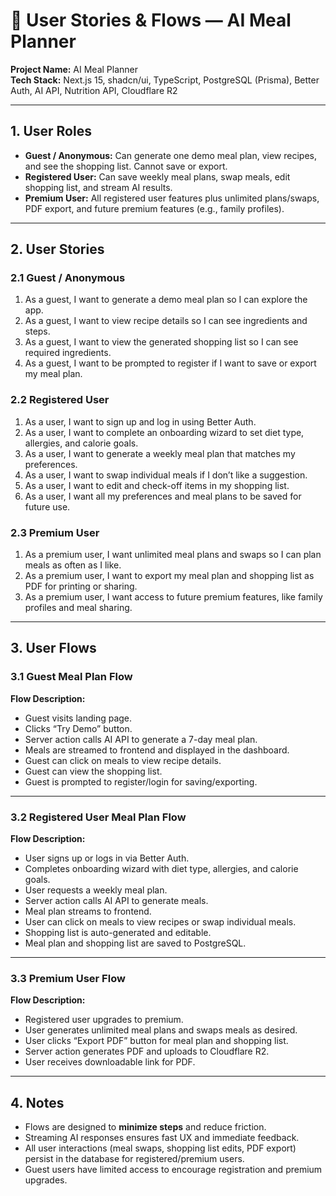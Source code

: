 # 🧩 User Stories & Flows — AI Meal Planner

**Project Name:** AI Meal Planner  
**Tech Stack:** Next.js 15, shadcn/ui, TypeScript, PostgreSQL (Prisma), Better Auth, AI API, Nutrition API, Cloudflare R2  

---

## 1. User Roles

- **Guest / Anonymous:** Can generate one demo meal plan, view recipes, and see the shopping list. Cannot save or export.  
- **Registered User:** Can save weekly meal plans, swap meals, edit shopping list, and stream AI results.  
- **Premium User:** All registered user features plus unlimited plans/swaps, PDF export, and future premium features (e.g., family profiles).  

---

## 2. User Stories

### 2.1 Guest / Anonymous
1. As a guest, I want to generate a demo meal plan so I can explore the app.  
2. As a guest, I want to view recipe details so I can see ingredients and steps.  
3. As a guest, I want to view the generated shopping list so I can see required ingredients.  
4. As a guest, I want to be prompted to register if I want to save or export my meal plan.  

### 2.2 Registered User
1. As a user, I want to sign up and log in using Better Auth.  
2. As a user, I want to complete an onboarding wizard to set diet type, allergies, and calorie goals.  
3. As a user, I want to generate a weekly meal plan that matches my preferences.  
4. As a user, I want to swap individual meals if I don’t like a suggestion.  
5. As a user, I want to edit and check-off items in my shopping list.  
6. As a user, I want all my preferences and meal plans to be saved for future use.  

### 2.3 Premium User
1. As a premium user, I want unlimited meal plans and swaps so I can plan meals as often as I like.  
2. As a premium user, I want to export my meal plan and shopping list as PDF for printing or sharing.  
3. As a premium user, I want access to future premium features, like family profiles and meal sharing.  

---

## 3. User Flows

### 3.1 Guest Meal Plan Flow
**Flow Description:**  
- Guest visits landing page.  
- Clicks “Try Demo” button.  
- Server action calls AI API to generate a 7-day meal plan.  
- Meals are streamed to frontend and displayed in the dashboard.  
- Guest can click on meals to view recipe details.  
- Guest can view the shopping list.  
- Guest is prompted to register/login for saving/exporting.

---

### 3.2 Registered User Meal Plan Flow
**Flow Description:**  
- User signs up or logs in via Better Auth.  
- Completes onboarding wizard with diet type, allergies, and calorie goals.  
- User requests a weekly meal plan.  
- Server action calls AI API to generate meals.  
- Meal plan streams to frontend.  
- User can click on meals to view recipes or swap individual meals.  
- Shopping list is auto-generated and editable.  
- Meal plan and shopping list are saved to PostgreSQL.  

---

### 3.3 Premium User Flow
**Flow Description:**  
- Registered user upgrades to premium.  
- User generates unlimited meal plans and swaps meals as desired.  
- User clicks “Export PDF” button for meal plan and shopping list.  
- Server action generates PDF and uploads to Cloudflare R2.  
- User receives downloadable link for PDF.  

---

## 4. Notes
- Flows are designed to **minimize steps** and reduce friction.  
- Streaming AI responses ensures fast UX and immediate feedback.  
- All user interactions (meal swaps, shopping list edits, PDF export) persist in the database for registered/premium users.  
- Guest users have limited access to encourage registration and premium upgrades.  
